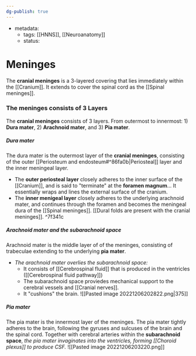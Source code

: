 ```yaml
---
dg-publish: true
---
```

- metadata:
	- tags: [[HNNS]], [[Neuroanatomy]]
	- status: 
# Meninges
The **cranial meninges** is a 3-layered covering that lies immediately within the [[Cranium]]. It extends to cover the spinal cord as the [[Spinal meninges]].

### The meninges consists of 3 Layers
The **cranial meninges** consists of 3 layers. From outermost to innermost: 1) **Dura mater**, 2) **Arachnoid mater**, and 3) **Pia mater**.
##### Dura mater
The dura mater is the outermost layer of the **cranial meninges**, consisting of the outer [[Periosteum and endosteum#^86fa0b|Periosteal]] layer and the inner meningeal layer.
-  The **outer periosteal layer** closely adheres to the inner surface of the [[Cranium]], and is said to "terminate" at the **foramen magnum**... It essentially wraps and lines the external surface of the cranium. 
- The **inner menigeal layer** closely adheres to the underlying arachnoid mater, and continues through the foramen and becomes the meningeal dura of the [[Spinal meninges]].
[[Dural folds are present with the cranial meninges]]. ^7f341c

##### Arachnoid mater and the subarachnoid space
Arachnoid mater is the middle layer of of the meninges, consisting of trabeculae extending to the underlying **pia mater**.
- *The arachnoid mater overlies the subarachnoid space:*
	- It consists of [[Cerebrospinal fluid]] that is produced in the ventricles ([[Cerebrospinal fluid pathway]])
	- The subarachnoid space proviedes mechanical support to the cerebral vessels and [[Cranial nerves]].
	- It "cushions" the brain.
![[Pasted image 20221206202822.png|375]]

##### Pia mater
The pia mater is the innermost layer of the meninges.
The pia mater tightly adheres to the brain, following the gyruses and sulcuses of the brain and the spinal cord.
Together with cerebral arteries within the **subarachnoid space**, *the pia mater invaginates into the ventricles, forming [[Choroid plexus]] to produce CSF.*
![[Pasted image 20221206203220.png]]
